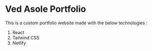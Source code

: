 # Ved Asole Portfolio

This is a custom portfolio website made with the below technologies : 

<ol>
  <li>React</li>
  <li>Tailwind CSS</li>
  <li>Netlify</li>
</ol>
